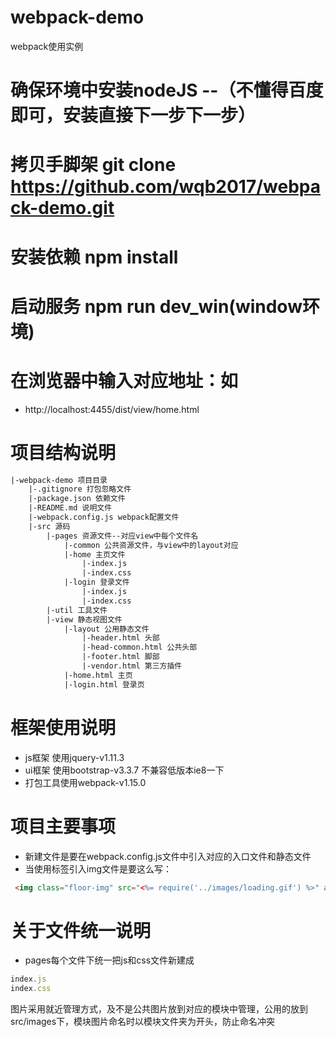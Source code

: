 # webpack-demo
webpack使用实例

# 确保环境中安装nodeJS --（不懂得百度即可，安装直接下一步下一步）
# 拷贝手脚架 git clone https://github.com/wqb2017/webpack-demo.git
# 安装依赖 npm install
# 启动服务 npm run dev_win(window环境)
# 在浏览器中输入对应地址：如
* http://localhost:4455/dist/view/home.html

# 项目结构说明
```html
|-webpack-demo 项目目录
    |-.gitignore 打包忽略文件
    |-package.json 依赖文件
    |-README.md 说明文件
    |-webpack.config.js webpack配置文件
    |-src 源码
        |-pages 资源文件--对应view中每个文件名
            |-common 公共资源文件，与view中的layout对应
            |-home 主页文件
                |-index.js
                |-index.css
            |-login 登录文件
                |-index.js
                |-index.css
        |-util 工具文件
        |-view 静态视图文件
            |-layout 公用静态文件
                |-header.html 头部
                |-head-common.html 公共头部
                |-footer.html 脚部
                |-vendor.html 第三方插件
            |-home.html 主页
            |-login.html 登录页
```

# 框架使用说明
* js框架 使用jquery-v1.11.3
* ui框架 使用bootstrap-v3.3.7 不兼容低版本ie8一下
* 打包工具使用webpack-v1.15.0

# 项目主要事项
* 新建文件是要在webpack.config.js文件中引入对应的入口文件和静态文件
* 当使用标签引入img文件是要这么写：
```html
 <img class="floor-img" src="<%= require('../images/loading.gif') %>" alt="加载" />
```

# 关于文件统一说明
* pages每个文件下统一把js和css文件新建成
```js
index.js
index.css
```
图片采用就近管理方式，及不是公共图片放到对应的模块中管理，公用的放到src/images下，模块图片命名时以模块文件夹为开头，防止命名冲突
